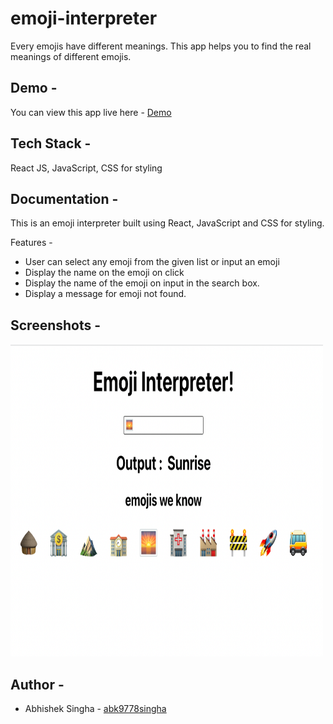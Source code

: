 
# emoji-interpreter 

Every emojis have different meanings. This app helps you to find the real meanings of different emojis.




## Demo -

You can view this app live here - [Demo](https://magic-emoji-interpreter.netlify.app/)

## Tech Stack -

React JS, JavaScript, CSS for styling


## Documentation -

This is an emoji interpreter built using React,
JavaScript and CSS for styling.

 Features -
- User can select any emoji from the given list or input an emoji
- Display the name on the emoji on click
- Display the name of the emoji on input in the search box.
- Display a message for emoji not found.


## Screenshots -

<img src="/img/emojitranslate.png" width="500" height="500"/>


## Author -

- Abhishek Singha - [abk9778singha](https://github.com/abk9778singha)

